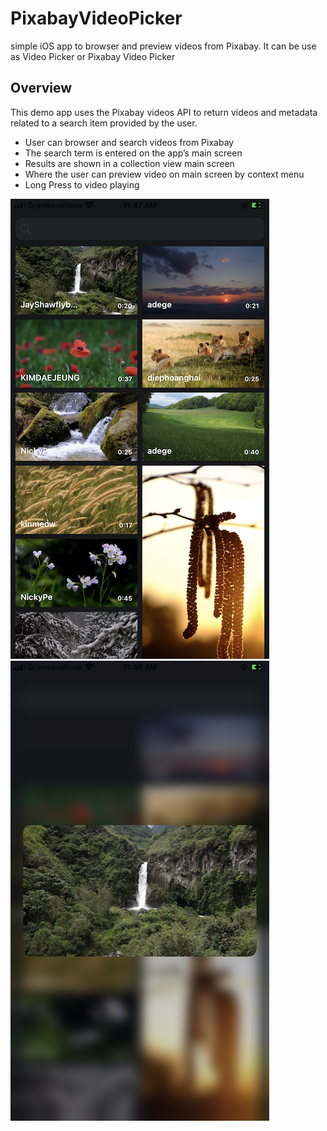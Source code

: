 # PixabayVideoPicker

simple iOS app to browser and preview videos from Pixabay. It 
can be use as Video Picker or Pixabay Video Picker

## Overview

This demo app uses the Pixabay videos API to return videos and metadata related to a search item provided by the user.

* User can browser and search videos from Pixabay
* The search term is entered on the app’s main screen
* Results are shown in a collection view main screen
* Where the user can preview video on main screen by context menu
* Long Press to video playing

![Screenshot](./pixabayVIdeoPicker.png)
![Screenshot](./pixabayVideoPicker1.png)
